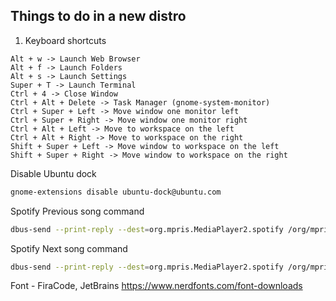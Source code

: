 ## Things to do in a new distro


1. Keyboard shortcuts
```console
Alt + w -> Launch Web Browser
Alt + f -> Launch Folders 
Alt + s -> Launch Settings
Super + T -> Launch Terminal
Ctrl + 4 -> Close Window
Ctrl + Alt + Delete -> Task Manager (gnome-system-monitor)
Ctrl + Super + Left -> Move window one monitor left
Ctrl + Super + Right -> Move window one monitor right
Ctrl + Alt + Left -> Move to workspace on the left
Ctrl + Alt + Right -> Move to workspace on the right
Shift + Super + Left -> Move window to workspace on the left
Shift + Super + Right -> Move window to workspace on the right
```

Disable Ubuntu dock
```bash
gnome-extensions disable ubuntu-dock@ubuntu.com
```

Spotify Previous song command
```bash
dbus-send --print-reply --dest=org.mpris.MediaPlayer2.spotify /org/mpris/MediaPlayer2 org.mpris.MediaPlayer2.Player.Previous
```

Spotify Next song command
```bash
dbus-send --print-reply --dest=org.mpris.MediaPlayer2.spotify /org/mpris/MediaPlayer2 org.mpris.MediaPlayer2.Player.Next
```
Font - FiraCode, JetBrains
https://www.nerdfonts.com/font-downloads
